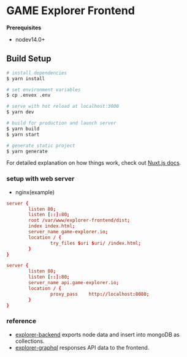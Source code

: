 # GAME Explorer Frontend

**Prerequisites**
* nodev14.0+

## Build Setup

```bash
# install dependencies
$ yarn install

# set environment variables
$ cp .envex .env

# serve with hot reload at localhost:3000
$ yarn dev

# build for production and launch server
$ yarn build
$ yarn start

# generate static project
$ yarn generate
```

For detailed explanation on how things work, check out [Nuxt.js docs](https://nuxtjs.org).

### setup with web server
- nginx(example)

```conf
server {
        listen 80;
        listen [::]:80;
        root /var/www/explorer-frontend/dist;
        index index.html;
        server_name game-explorer.io;
        location / {
                try_files $uri $uri/ /index.html;
        }
}

server {
        listen 80;
        listen [::]:80;
        server_name api.game-explorer.io;
        location / {
                proxy_pass    http://localhost:8080;
        }
}
```

### reference
- [explorer-backend](https://github.com/cosmos-gaminghub/explorer-backend) exports node data and insert into mongoDB as collections.
- [explorer-graphql](https://github.com/cosmos-gaminghub/explorer-graphql) responses API data to the frontend.
